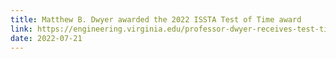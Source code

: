 ```yaml
---
title: Matthew B. Dwyer awarded the 2022 ISSTA Test of Time award
link: https://engineering.virginia.edu/professor-dwyer-receives-test-time-award-issta
date: 2022-07-21
---
```

